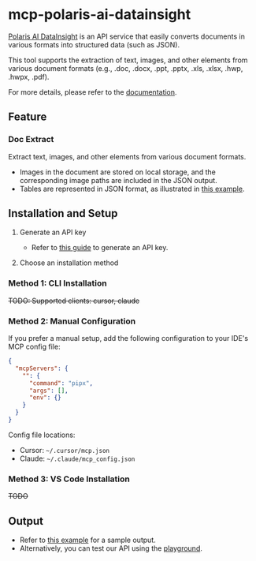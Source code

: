 # mcp-polaris-ai-datainsight

[Polaris AI DataInsight](https://datainsight.polarisoffice.com/) is an API service that easily converts documents in various formats into structured data (such as JSON).

This tool supports the extraction of text, images, and other elements from various document formats (e.g., .doc, .docx, .ppt, .pptx, .xls, .xlsx, .hwp, .hwpx, .pdf).

For more details, please refer to the [documentation](https://datainsight.polarisoffice.com/documentation/overview).

## Feature

### Doc Extract
Extract text, images, and other elements from various document formats.
- Images in the document are stored on local storage, and the corresponding image paths are included in the JSON output.
- Tables are represented in JSON format, as illustrated in [this example](mcp-polaris-ai-datainsight/examples/example_tool_output.json).

## Installation and Setup

1. Generate an API key
    - Refer to [this guide](https://datainsight.polarisoffice.com/documentation/quickstart) to generate an API key.

2. Choose an installation method

### Method 1: CLI Installation

~~TODO: Supported clients: cursor, claude~~

### Method 2: Manual Configuration

If you prefer a manual setup, add the following configuration to your IDE's MCP config file:

```json
{
  "mcpServers": {
    "": {
      "command": "pipx",
      "args": [],
      "env": {}
    }
  }
}
```

Config file locations:

- Cursor: `~/.cursor/mcp.json`
- Claude: `~/.claude/mcp_config.json`

### Method 3: VS Code Installation

~~TODO~~

## Output

- Refer to [this example](mcp-polaris-ai-datainsight/examples/example_tool_output.json) for a sample output.
- Alternatively, you can test our API using the [playground](https://datainsight.polarisoffice.com/playground/doc-extract).
